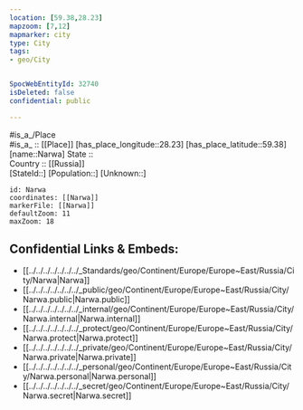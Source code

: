 ```yaml
---
location: [59.38,28.23] 
mapzoom: [7,12] 
mapmarker: city 
type: City
tags:
- geo/City


SpocWebEntityId: 32740
isDeleted: false
confidential: public

---
```

#is_a_/Place  
#is_a_ :: [[Place]] 
[has_place_longitude::28.23] 
[has_place_latitude::59.38] 
[name::Narwa] 
State ::  
Country :: [[Russia]]  
[StateId::] 
[Population::] 
[Unknown::] 


```leaflet
id: Narwa
coordinates: [[Narwa]] 
markerFile: [[Narwa]] 
defaultZoom: 11 
maxZoom: 18
```


## Confidential Links & Embeds: 
- [[../../../../../../../_Standards/geo/Continent/Europe/Europe~East/Russia/City/Narwa|Narwa]] 
- [[../../../../../../../_public/geo/Continent/Europe/Europe~East/Russia/City/Narwa.public|Narwa.public]] 
- [[../../../../../../../_internal/geo/Continent/Europe/Europe~East/Russia/City/Narwa.internal|Narwa.internal]] 
- [[../../../../../../../_protect/geo/Continent/Europe/Europe~East/Russia/City/Narwa.protect|Narwa.protect]] 
- [[../../../../../../../_private/geo/Continent/Europe/Europe~East/Russia/City/Narwa.private|Narwa.private]] 
- [[../../../../../../../_personal/geo/Continent/Europe/Europe~East/Russia/City/Narwa.personal|Narwa.personal]] 
- [[../../../../../../../_secret/geo/Continent/Europe/Europe~East/Russia/City/Narwa.secret|Narwa.secret]] 
